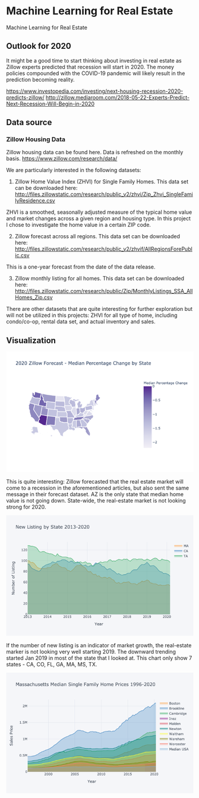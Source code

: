 # Machine Learning for Real Estate
Machine Learning for Real Estate

## Outlook for 2020

It might be a good time to start thinking about investing in real estate as Zillow experts predicted that recession will start in 2020. The money policies compounded with the COVID-19 pandemic will likely result in the prediction becoming reality.

https://www.investopedia.com/investing/next-housing-recession-2020-predicts-zillow/
http://zillow.mediaroom.com/2018-05-22-Experts-Predict-Next-Recession-Will-Begin-in-2020

## Data source

### Zillow Housing Data

Zillow housing data can be found here. Data is refreshed on the monthly basis.
https://www.zillow.com/research/data/

We are particularly interested in the following datasets:
1. Zillow Home Value Index (ZHVI) for Single Family Homes. This data set can be downloaded here: http://files.zillowstatic.com/research/public_v2/zhvi/Zip_Zhvi_SingleFamilyResidence.csv

ZHVI is a smoothed, seasonally adjusted measure of the typical home value and market changes across a given region and housing type. In this project I chose to investigate the home value in a certain ZIP code.

2. Zillow forecast across all regions. This data set can be downloaded here: http://files.zillowstatic.com/research/public_v2/zhvif/AllRegionsForePublic.csv

This is a one-year forecast from the date of the data release.

3. Zillow monthly listing for all homes. This data set can be downloaded here: http://files.zillowstatic.com/research/public/Zip/MonthlyListings_SSA_AllHomes_Zip.csv

There are other datasets that are quite interesting for further exploration but will not be utilized in this projects: ZHVI for all type of home, including condo/co-op, rental data set, and actual inventory and sales.

## Visualization

![Forecast by State](/image/state_forecast.png)

This is quite interesting: Zillow forecasted that the real estate market will come to a recession in the aforementioned articles, but also sent the same message in their forecast dataset. AZ is the only state that median home value is not going down. State-wide, the real-estate market is not looking strong for 2020.

![New Listing](/image/new_listing.png)

If the number of new listing is an indicator of market growth, the real-estate marker is not looking very well starting 2019. The downward trending started Jan 2019 in most of the state that I looked at. This chart only show 7 states - CA, CO, FL, GA, MA, MS, TX.

![Massachusetts](/image/massachusetts.png)
